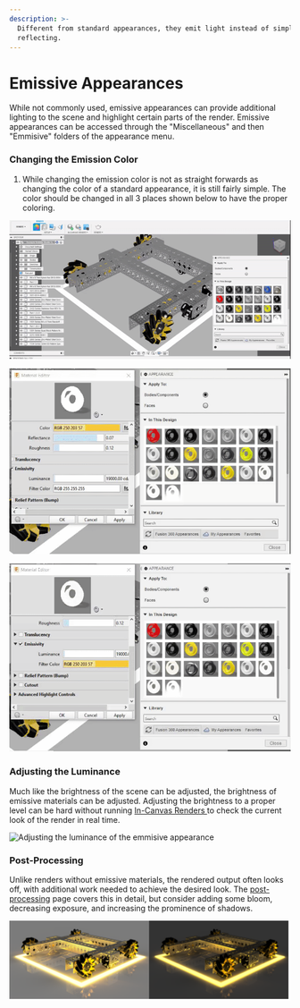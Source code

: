 ```yaml
---
description: >-
  Different from standard appearances, they emit light instead of simply
  reflecting.
---
```


# Emissive Appearances

While not commonly used, emissive appearances can provide additional lighting to the scene and highlight certain parts of the render. Emissive appearances can be accessed through the "Miscellaneous" and then "Emmisive" folders of the appearance menu.

### Changing the Emission Color

1. While changing the emission color is not as straight forwards as changing the color of a standard appearance, it is still fairly simple. The color should be changed in all 3 places shown below to have the proper coloring.

![Changing the base color](../.gitbook/assets/19b170edaa38fe7d62e739d2c1fb239c.gif)

![Changing the emmisitivity color](../.gitbook/assets/206dfa1a83c6669bb02e1c9efe686de9.gif)

![Changing the highlight control color](../.gitbook/assets/984eba59813f15c0b84788a3f1891116.gif)

### Adjusting the Luminance

Much like the brightness of the scene can be adjusted, the brightness of emissive materials can be adjusted. Adjusting the brightness to a proper level can be hard without running [In-Canvas Renders ](../rendering-and-exporting/cloud-vs.-local-rendering.md)to check the current look of the render in real time.

![Adjusting the luminance of the emmisive appearance](../.gitbook/assets/259bb55f78638aa38362227cb3509c8b.gif)

### Post-Processing

Unlike renders without emissive materials, the rendered output often looks off, with additional work needed to achieve the desired look. The [post-processing](../rendering-and-exporting/post-processing.md) page covers this in detail, but consider adding some bloom, decreasing exposure, and increasing the prominence of shadows.

![Raw render output \(left\); post-processed render \(right\)](../.gitbook/assets/untitled-drawing-25-.png)

